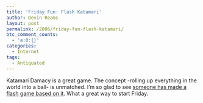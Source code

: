 ```yaml
---
title: 'Friday Fun: Flash Katamari'
author: Devin Reams
layout: post
permalink: /2006/friday-fun-flash-katamari/
btc_comment_counts:
  - 'a:0:{}'
categories:
  - Internet
tags:
  - Antiquated
---
```

Katamari Damacy is a great game. The concept -rolling up everything in the world into a ball- is unmatched. I&#8217;m so glad to see [someone has made a flash game based on it][1]. What a great way to start Friday.

 [1]: http://www.boingboing.net/2006/02/17/we_love_katamari_dam.html